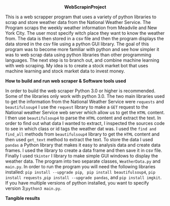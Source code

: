 <center><strong> WebScrapinProject </strong> </center>
<p>

This is a web scrapper program that uses a variety of python libraries to scrap
and store weather data from the National Weather Service. The Program scraps
the weekly weather information from Meadvile and New York City. The user most
specify witch place they want to know the weather from. The data is then stored
in a csv file and then the program displays the data stored in the csv file
using a python GUI library. The goal of this program was to become more familiar
with python and see how simpler it was to web scrap data using python libraries
than other programming languages. The next step is to branch out, and combine
machine learning with web scraping. My idea is to create a stock market bot that
uses machine learning and stock market data to invest money.
</p>

<strong> How to build and run web scraper & Software tools used </strong>

In order to build the web scraper Python 3.0 or higher is recommended. Some
of the libraries only work with python 3.0. The two main libraries used to get the
information from the National Weather Service were `requests` and `beautifulsoup4`
I use the `request` library to make a `GET` request to the National weather
Service web server which allow us to get the `HTML` content. I then use `beautifulsoup4`
to parse the `HTML` content and extract the text. In order to find out what data
I wanted to extract, I inspected the sources code to see in which class or id
tags the weather dat was. I used the `find and find_all` methods from
`beautifulsoup4` library to get the `HTML` content and then used `get_text`
method to extract the text. To store the data I used `pandas` a Python
library that makes it easy to analysis data and create data frames. I used the
library to create a data frame and then save it in csv file. Finally I used
`tkinter` I library to make simple GUI windows to display the weather data.
The program into two separate classes, `WeatherData.py` and `main.py`. In
order to run the program you will need the following libraries installed:
`pip install --upgrade pip`, ` pip install beautifulsoup4`, `pip install requests`
,`pip install --upgrade pandas`, and `pip install imgkit`. If you have multiple
versions of python installed, you want to specify version 3;`python3 main.py`.

<strong> Tangible results </strong>
